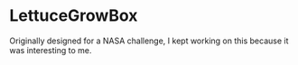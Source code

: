 # LettuceGrowBox
Originally designed for a NASA challenge, I kept working on this because it was interesting to me.

